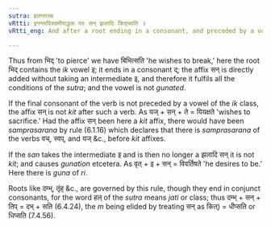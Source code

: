 ```yaml
---
sutra: हलन्ताच्च
vRtti: इगन्तादिक्समीपाद्धलः परः सन् झलादिः किद्भवति ॥
vRtti_eng: And after a root ending in a consonant, and preceded by a vowel of the _pratyahara_ _ik_, the affix _san_ beginning with a _jhal_ consonant, is like _kit_.

---
```

Thus from भिद् 'to pierce' we have बिभित्सति 'he wishes to break,' here the root भिद् contains the _ik_ vowel इ; it ends in a consonant द्; the affix सन् is directly added without taking an intermediate इ, and therefore it fulfils all the conditions of the _sutra_; and the vowel is not _gunated_.

If the final consonant of the verb is not preceded by a vowel of the _ik_ class, the affix सन् is not _kit_ after such a verb. As यज् + सन् + ते = यियक्षते 'wishes to sacrifice.' Had the affix सन् been here a _kit_ affix, there would have been _samprasarana_ by rule (6.1.16) which declares that there is _samprasarana_ of the verbs वच्, स्वप्, and यज् &c., before _kit_ affixes. 

If the _san_ takes the intermediate इ and is then no longer a झलादि सन् it is not _kit_; and causes _gunation_ etcetera. As वृत् + इ + सन् = विवर्तिषते 'he desires to be.' Here there is _guna_ of _ri_.

Roots like दम्भ्, तृंह् &c., are governed by this rule, though they end in conjunct consonants, for the word हल् of the _sutra_ means _jati_ or class; thus दम्भ् + सन् + तिप् = दभ् + सति (6.4.24), the _m_ being elided by treating सन् as कित्) = धीप्सति or धिप्सति (7.4.56).